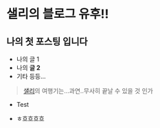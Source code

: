 # 샐리의 블로그 유후!!
## 나의 첫 포스팅 입니다
* 나의 글 1
* 나의 **글 2**
* 기타 등등...
> [샐리](www.naver.com)의 여행기는...과연..무사히 끝날 수 있을 것 인가
* Test
- ㅎ흐흐흐흐